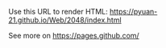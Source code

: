 Use this URL to render HTML: 
https://pyuan-21.github.io/Web/2048/index.html

See more on https://pages.github.com/
